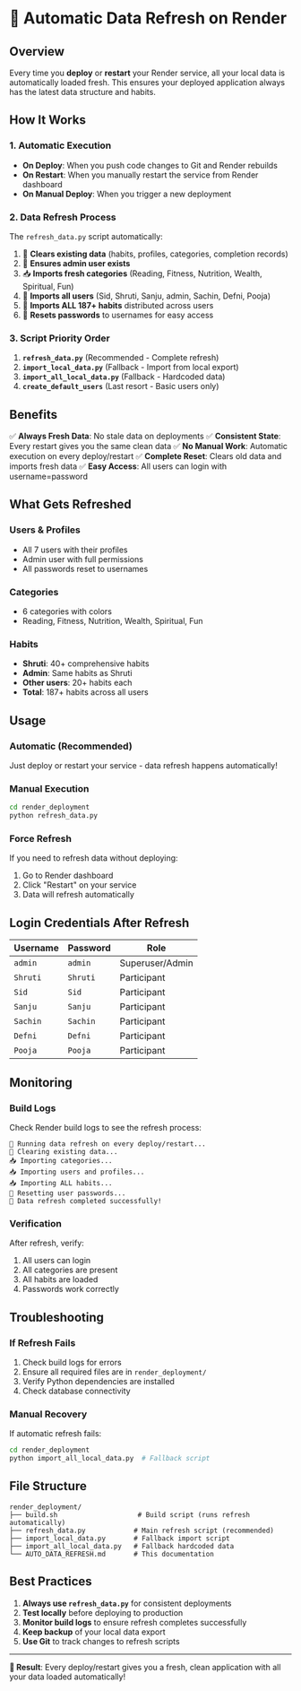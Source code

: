 # 🔄 Automatic Data Refresh on Render

## **Overview**
Every time you **deploy** or **restart** your Render service, all your local data is automatically loaded fresh. This ensures your deployed application always has the latest data structure and habits.

## **How It Works**

### **1. Automatic Execution**
- **On Deploy**: When you push code changes to Git and Render rebuilds
- **On Restart**: When you manually restart the service from Render dashboard
- **On Manual Deploy**: When you trigger a new deployment

### **2. Data Refresh Process**
The `refresh_data.py` script automatically:
1. 🧹 **Clears existing data** (habits, profiles, categories, completion records)
2. 👑 **Ensures admin user exists**
3. 📥 **Imports fresh categories** (Reading, Fitness, Nutrition, Wealth, Spiritual, Fun)
4. 👥 **Imports all users** (Sid, Shruti, Sanju, admin, Sachin, Defni, Pooja)
5. 🎯 **Imports ALL 187+ habits** distributed across users
6. 🔐 **Resets passwords** to usernames for easy access

### **3. Script Priority Order**
1. **`refresh_data.py`** (Recommended - Complete refresh)
2. **`import_local_data.py`** (Fallback - Import from local export)
3. **`import_all_local_data.py`** (Fallback - Hardcoded data)
4. **`create_default_users`** (Last resort - Basic users only)

## **Benefits**

✅ **Always Fresh Data**: No stale data on deployments
✅ **Consistent State**: Every restart gives you the same clean data
✅ **No Manual Work**: Automatic execution on every deploy/restart
✅ **Complete Reset**: Clears old data and imports fresh data
✅ **Easy Access**: All users can login with username=password

## **What Gets Refreshed**

### **Users & Profiles**
- All 7 users with their profiles
- Admin user with full permissions
- All passwords reset to usernames

### **Categories**
- 6 categories with colors
- Reading, Fitness, Nutrition, Wealth, Spiritual, Fun

### **Habits**
- **Shruti**: 40+ comprehensive habits
- **Admin**: Same habits as Shruti
- **Other users**: 20+ habits each
- **Total**: 187+ habits across all users

## **Usage**

### **Automatic (Recommended)**
Just deploy or restart your service - data refresh happens automatically!

### **Manual Execution**
```bash
cd render_deployment
python refresh_data.py
```

### **Force Refresh**
If you need to refresh data without deploying:
1. Go to Render dashboard
2. Click "Restart" on your service
3. Data will refresh automatically

## **Login Credentials After Refresh**

| Username | Password | Role |
|----------|----------|------|
| `admin` | `admin` | Superuser/Admin |
| `Shruti` | `Shruti` | Participant |
| `Sid` | `Sid` | Participant |
| `Sanju` | `Sanju` | Participant |
| `Sachin` | `Sachin` | Participant |
| `Defni` | `Defni` | Participant |
| `Pooja` | `Pooja` | Participant |

## **Monitoring**

### **Build Logs**
Check Render build logs to see the refresh process:
```
🔄 Running data refresh on every deploy/restart...
🧹 Clearing existing data...
📥 Importing categories...
📥 Importing users and profiles...
📥 Importing ALL habits...
🔐 Resetting user passwords...
🎉 Data refresh completed successfully!
```

### **Verification**
After refresh, verify:
1. All users can login
2. All categories are present
3. All habits are loaded
4. Passwords work correctly

## **Troubleshooting**

### **If Refresh Fails**
1. Check build logs for errors
2. Ensure all required files are in `render_deployment/`
3. Verify Python dependencies are installed
4. Check database connectivity

### **Manual Recovery**
If automatic refresh fails:
```bash
cd render_deployment
python import_all_local_data.py  # Fallback script
```

## **File Structure**
```
render_deployment/
├── build.sh                    # Build script (runs refresh automatically)
├── refresh_data.py            # Main refresh script (recommended)
├── import_local_data.py       # Fallback import script
├── import_all_local_data.py   # Fallback hardcoded data
└── AUTO_DATA_REFRESH.md       # This documentation
```

## **Best Practices**

1. **Always use `refresh_data.py`** for consistent deployments
2. **Test locally** before deploying to production
3. **Monitor build logs** to ensure refresh completes successfully
4. **Keep backup** of your local data export
5. **Use Git** to track changes to refresh scripts

---

**🎉 Result**: Every deploy/restart gives you a fresh, clean application with all your data loaded automatically!
